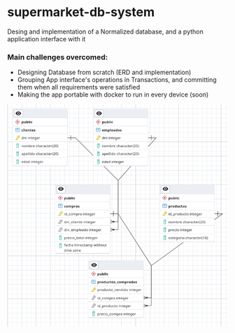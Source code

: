 # supermarket-db-system
Desing and implementation of a Normalized database, and a python application interface with it  


### Main challenges overcomed:

* Designing Database from scratch (ERD and implementation)
* Grouping App interface's operations in Transactions, and committing them when all requirements were satisfied
* Making the app portable with docker to run in every device (soon)

<img src="https://github.com/kukelia/supermarket-db-system/blob/master/physical_data_model.png" alt="drawing" width="550"/>
